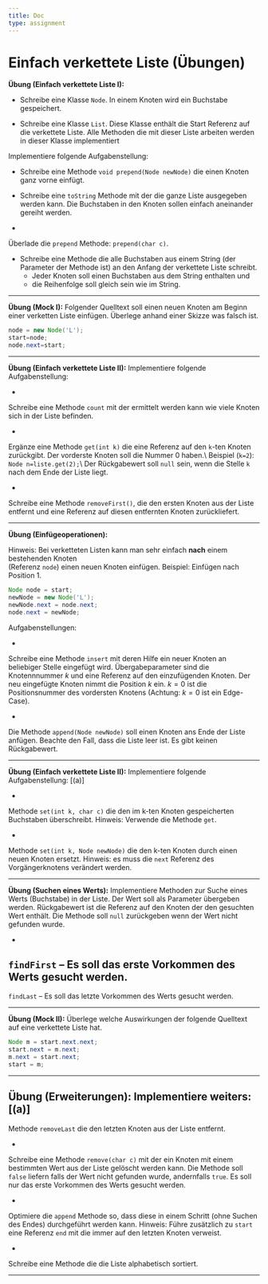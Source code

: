 ```yaml
---
title: Doc
type: assignment
---
```


# Einfach verkettete Liste (Übungen)



**Übung (Einfach verkettete Liste I):**

- Schreibe eine Klasse `Node`. In einem Knoten wird ein Buchstabe gespeichert.

- Schreibe eine Klasse `List`.
  Diese Klasse enthält die Start Referenz auf die verkettete Liste.
  Alle Methoden die mit dieser Liste arbeiten werden in dieser Klasse implementiert

Implementiere folgende Aufgabenstellung:

- Schreibe eine Methode 
`void prepend(Node newNode)` die einen Knoten ganz vorne einfügt. 

- Schreibe eine `toString` Methode mit der die ganze Liste ausgegeben werden kann.
Die Buchstaben in den Knoten sollen einfach aneinander gereiht werden.

- 
Überlade die `prepend` Methode: `prepend(char c)`.

- Schreibe eine Methode die alle Buchstaben aus einem String (der Parameter der Methode ist) an den Anfang der verkettete Liste schreibt.
  - Jeder Knoten soll einen Buchstaben aus dem String enthalten und
  - die Reihenfolge soll gleich sein wie im String.




---



**Übung (Mock I):**
Folgender Quelltext soll einen neuen Knoten am Beginn einer verketten Liste einfügen.
Überlege anhand einer Skizze was falsch ist.
```java
node = new Node('L');
start=node;
node.next=start;
```
---



**Übung (Einfach verkettete Liste II):**
Implementiere folgende Aufgabenstellung:

- 
Schreibe eine Methode `count` mit der ermittelt werden kann wie viele Knoten sich in der Liste befinden.

- 
Ergänze eine Methode `get(int k)` die eine Referenz auf den `k`-ten Knoten zurückgibt.
Der vorderste Knoten soll die Nummer 0 haben.\\
Beispiel (`k=2`): `Node n=liste.get(2);`\\
Der Rückgabewert soll `null` sein, wenn die Stelle `k` nach dem Ende der Liste liegt.

- 
Schreibe eine Methode 
`removeFirst()`,
die den ersten Knoten aus der Liste entfernt und eine Referenz auf diesen entfernten Knoten zurückliefert.


---












**Übung (Einfügeoperationen):**

Hinweis: Bei verketteten Listen kann man sehr einfach **nach** einem bestehenden Knoten  
(Referenz `node`) einen neuen Knoten einfügen.
Beispiel: Einfügen nach Position 1.

```java
Node node = start;
newNode = new Node('L');
newNode.next = node.next;
node.next = newNode;
```

Aufgabenstellungen:

- 
Schreibe eine Methode `insert` mit deren Hilfe ein neuer Knoten an beliebiger Stelle eingefügt wird.
Übergabeparameter sind die Knotennnummer $k$ und eine Referenz auf den einzufügenden Knoten.
Der neu eingefügte Knoten nimmt die Position $k$ ein.
$k=0$ ist die Positionsnummer des vordersten Knotens (Achtung: $k=0$ ist ein Edge-Case).

- 
Die Methode 
`append(Node newNode)` soll einen Knoten ans Ende der Liste anfügen.
Beachte den Fall, dass die Liste leer ist.
Es gibt keinen Rückgabewert.



---




**Übung (Einfach verkettete Liste II):**
Implementiere folgende Aufgabenstellung:
[(a)]

- 
Methode `set(int k, char c)` die den im k-ten Knoten gespeicherten Buchstaben überschreibt.
Hinweis: Verwende die Methode `get`.

- 
Methode `set(int k, Node newNode)` die den k-ten Knoten durch einen neuen Knoten ersetzt.
Hinweis: es muss die `next` Referenz des Vorgängerknotens verändert werden.


---


**Übung (Suchen eines Werts):**
Implementiere Methoden zur Suche eines Werts (Buchstabe) in der Liste. 
Der Wert soll als Parameter übergeben werden.
Rückgabewert ist die Referenz auf den Knoten der den gesuchten Wert enthält.
Die Methode soll `null` zurückgeben wenn der Wert nicht gefunden wurde. 


- 
`findFirst` –
Es soll das erste Vorkommen des Werts gesucht werden.
- 
`findLast` –
Es soll das letzte Vorkommen des Werts gesucht werden.


---



**Übung (Mock II):**
Überlege welche Auswirkungen der folgende Quelltext auf eine verkettete Liste hat.

```java
Node m = start.next.next;
start.next = m.next;
m.next = start.next;
start = m;
```

---


**Übung (Erweiterungen):**
Implementiere weiters:
[(a)]
- 
Methode `removeLast` die den letzten Knoten aus der Liste entfernt.

- 
Schreibe eine Methode `remove(char c)` mit der ein Knoten mit einem bestimmten Wert aus der Liste gelöscht werden kann.
Die Methode soll `false` liefern falls der Wert nicht gefunden wurde, andernfalls `true`. Es soll nur das erste Vorkommen des Werts gesucht werden.

- 
Optimiere die `append` Methode so, dass diese in einem Schritt (ohne Suchen des Endes) durchgeführt werden kann.
Hinweis: Führe zusätzlich zu `start` eine Referenz `end` mit die immer auf den letzten Knoten verweist.

- 
Schreibe eine Methode die die Liste alphabetisch sortiert.


---





